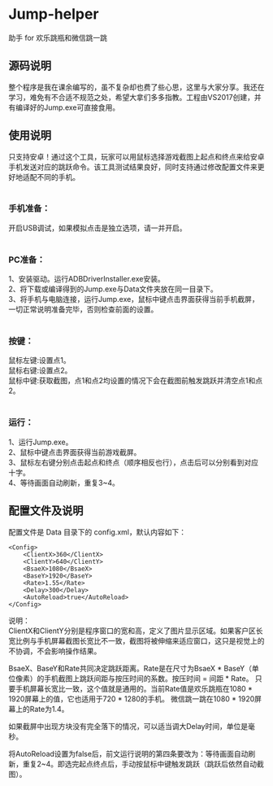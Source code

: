 # Jump-helper
助手 for 欢乐跳瓶和微信跳一跳

## 源码说明
整个程序是我在课余编写的，虽不复杂却也费了些心思，这里与大家分享。我还在学习，难免有不合适不规范之处，希望大拿们多多指教。工程由VS2017创建，并有编译好的Jump.exe可直接食用。</br>

## 使用说明
只支持安卓！通过这个工具，玩家可以用鼠标选择游戏截图上起点和终点来给安卓手机发送对应的跳跃命令。该工具测试结果良好，同时支持通过修改配置文件来更好地适配不同的手机。</br>
 
### 手机准备：</br>
开启USB调试，如果模拟点击是独立选项，请一并开启。</br>
 
### PC准备：</br>
1、安装驱动。运行ADBDriverInstaller.exe安装。</br>
2、将下载或编译得到的Jump.exe与Data文件夹放在同一目录下。</br>
3、将手机与电脑连接，运行Jump.exe，鼠标中键点击界面获得当前手机截屏，一切正常说明准备完毕，否则检查前面的设置。</br>
 
### 按键：</br>
鼠标左键:设置点1。</br>
鼠标右键:设置点2。</br>
鼠标中键:获取截图，点1和点2均设置的情况下会在截图前触发跳跃并清空点1和点2。</br>
 
### 运行：</br>
1、运行Jump.exe。</br>
2、鼠标中键点击界面获得当前游戏截屏。</br>
3、鼠标左右键分别点击起点和终点（顺序相反也行），点击后可以分别看到对应十字。</br>
4、等待画面自动刷新，重复3~4。</br>

## 配置文件及说明</br>
配置文件是 Data 目录下的 config.xml，默认内容如下：</br>
```
<Config>
    <ClientX>360</ClientX>
    <ClientY>640</ClientY>
    <BsaeX>1080</BsaeX>
    <BaseY>1920</BaseY>
    <Rate>1.55</Rate>
    <Delay>300</Delay>
    <AutoReload>true</AutoReload>
</Config>
```
说明：</br>
ClientX和ClientY分别是程序窗口的宽和高，定义了图片显示区域。如果客户区长宽比例与手机屏幕截图长宽比不一致，截图将被伸缩来适应窗口，这只是视觉上的不协调，不会影响操作结果。

BsaeX、BaseY和Rate共同决定跳跃距离。Rate是在尺寸为BsaeX * BaseY（单位像素）的手机截图上跳跃间距与按压时间的系数。按压时间 = 间距 * Rate。 只要手机屏幕长宽比一致，这个值就是通用的。当前Rate值是欢乐跳瓶在1080 * 1920屏幕上的值，它也适用于720 * 1280的手机。 微信跳一跳在1080 * 1920屏幕上的Rate为1.4。

如果截屏中出现方块没有完全落下的情况，可以适当调大Delay时间，单位是毫秒。

将AutoReload设置为false后，前文运行说明的第四条要改为：等待画面自动刷新，重复2~4。即选完起点终点后，手动按鼠标中键触发跳跃（跳跃后依然自动截图）。
